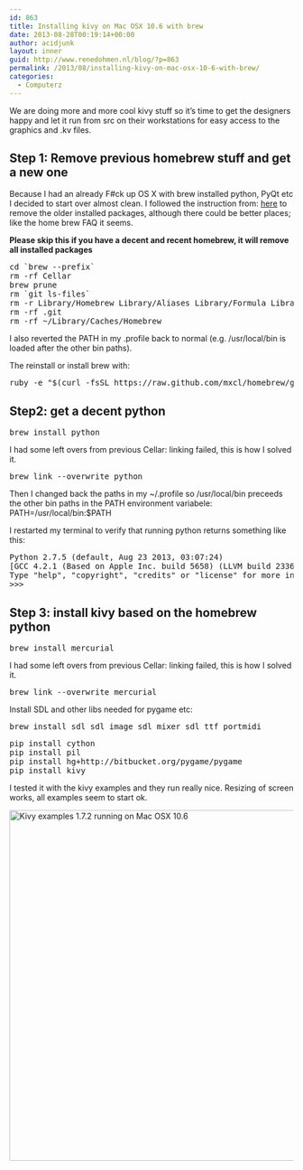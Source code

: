 ```yaml
---
id: 863
title: Installing kivy on Mac OSX 10.6 with brew
date: 2013-08-28T00:19:14+00:00
author: acidjunk
layout: inner
guid: http://www.renedohmen.nl/blog/?p=863
permalink: /2013/08/installing-kivy-on-mac-osx-10-6-with-brew/
categories:
  - Computerz
---
```

We are doing more and more cool kivy stuff so it&#8217;s time to get the designers happy and let it run from src on their workstations for easy access to the graphics and .kv files.

## Step 1: Remove previous homebrew stuff and get a new one

Because I had an already F#ck up OS X with brew installed python, PyQt etc I decided to start over almost clean. I followed the instruction from: [here](http://superuser.com/questions/203707/how-to-uninstall-homebrew-osx-package-manager) to remove the older installed packages, although there could be better places; like the home brew FAQ it seems.
  
**Please skip this if you have a decent and recent homebrew, it will remove all installed packages**

<pre>cd `brew --prefix`
rm -rf Cellar
brew prune
rm `git ls-files`
rm -r Library/Homebrew Library/Aliases Library/Formula Library/Contributions
rm -rf .git
rm -rf ~/Library/Caches/Homebrew</pre>

I also reverted the PATH in my .profile back to normal (e.g. /usr/local/bin is loaded after the other bin paths).

The reinstall or install brew with:

<pre>ruby -e "$(curl -fsSL https://raw.github.com/mxcl/homebrew/go)"</pre>

<div>
</div>

## Step2: get a decent python

<pre>brew install python</pre>

I had some left overs from previous Cellar: linking failed, this is how I solved it.

<pre>brew link --overwrite python</pre>

Then I changed back the paths in my ~/.profile so /usr/local/bin preceeds the other bin paths in the PATH environment variabele: PATH=/usr/local/bin:$PATH

I restarted my terminal to verify that running python returns something like this:

<pre>Python 2.7.5 (default, Aug 23 2013, 03:07:24) 
[GCC 4.2.1 (Based on Apple Inc. build 5658) (LLVM build 2336.1.00)] on darwin
Type "help", "copyright", "credits" or "license" for more information.
&gt;&gt;&gt;</pre>

## Step 3: install kivy based on the homebrew python

<pre>brew install mercurial</pre>

I had some left overs from previous Cellar: linking failed, this is how I solved it.

<pre>brew link --overwrite mercurial</pre>

Install SDL and other libs needed for pygame etc:

<pre>brew install sdl sdl_image sdl_mixer sdl_ttf portmidi</pre>

<pre>pip install cython
pip install pil
pip install hg+http://bitbucket.org/pygame/pygame
pip install kivy</pre>

I tested it with the kivy examples and they run really nice. Resizing of screen works, all examples seem to start ok.
  
[<img class="alignnone  wp-image-866" alt="Kivy examples 1.7.2 running on Mac OSX 10.6" src="http://www.renedohmen.nl/blog/wp-content/uploads/2013/08/Schermafbeelding-2013-08-28-om-02.17.02.png" width="1023" height="621" srcset="http://www.renedohmen.nl/blog/wp-content/uploads/2013/08/Schermafbeelding-2013-08-28-om-02.17.02-300x182.png 300w, http://www.renedohmen.nl/blog/wp-content/uploads/2013/08/Schermafbeelding-2013-08-28-om-02.17.02-1024x621.png 1024w, http://www.renedohmen.nl/blog/wp-content/uploads/2013/08/Schermafbeelding-2013-08-28-om-02.17.02.png 1279w" sizes="(max-width: 1023px) 100vw, 1023px" />](http://www.renedohmen.nl/blog/wp-content/uploads/2013/08/Schermafbeelding-2013-08-28-om-02.17.02.png)